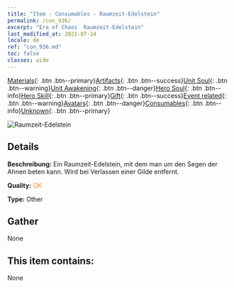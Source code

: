 ```yaml
---
title: "Item - Consumables - Raumzeit-Edelstein"
permalink: /con_936/
excerpt: "Era of Chaos  Raumzeit-Edelstein"
last_modified_at: 2021-07-14
locale: de
ref: "con_936.md"
toc: false
classes: wide
---
```

 [Materials](/ItemsDE/){: .btn .btn--primary}[Artifacts](/ItemsDE/Artifacts/){: .btn .btn--success}[Unit Soul](/ItemsDE/UnitSoul/){: .btn .btn--warning}[Unit Awakening](/ItemsDE/UnitAwakening/){: .btn .btn--danger}[Hero Soul](/ItemsDE/HeroSoul/){: .btn .btn--info}[Hero Skill](/ItemsDE/HeroSkill/){: .btn .btn--primary}[Gift](/ItemsDE/Gift/){: .btn .btn--success}[Event related](/ItemsDE/Events/){: .btn .btn--warning}[Avatars](/ItemsDE/Avatars/){: .btn .btn--danger}[Consumables](/ItemsDE/Consumables/){: .btn .btn--info}[Unknown](/ItemsDE/Unknown/){: .btn .btn--primary}

 ![Raumzeit-Edelstein](/images/t/i_40024.png)

## Details
 **Beschreibung:** Ein Raumzeit-Edelstein, mit dem man um den Segen der Ahnen beten kann. Wird bei Verlassen einer Gilde entfernt.

 **Quality:** <span style="color: #FF8C00">OK</span>

 **Type:** Other

## Gather

  None

## This item contains:

  None

